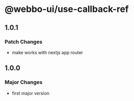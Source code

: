 # @webbo-ui/use-callback-ref

## 1.0.1

### Patch Changes

- make works with nextjs app router

## 1.0.0

### Major Changes

- first major version
